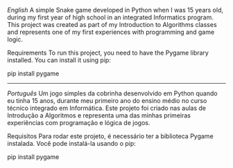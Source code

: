 *English*
A simple Snake game developed in Python when I was 15 years old, during my first year of high school in an integrated Informatics program. This project was created as part of my Introduction to Algorithms classes and represents one of my first experiences with programming and game logic.

Requirements
To run this project, you need to have the Pygame library installed.
You can install it using pip:

pip install pygame

_____________________________

*Português*
Um jogo simples da cobrinha desenvolvido em Python quando eu tinha 15 anos, durante meu primeiro ano do ensino médio no curso técnico integrado em Informática. Este projeto foi criado nas aulas de Introdução a Algoritmos e representa uma das minhas primeiras experiências com programação e lógica de jogos.

Requisitos
Para rodar este projeto, é necessário ter a biblioteca Pygame instalada.
Você pode instalá-la usando o pip:

pip install pygame
